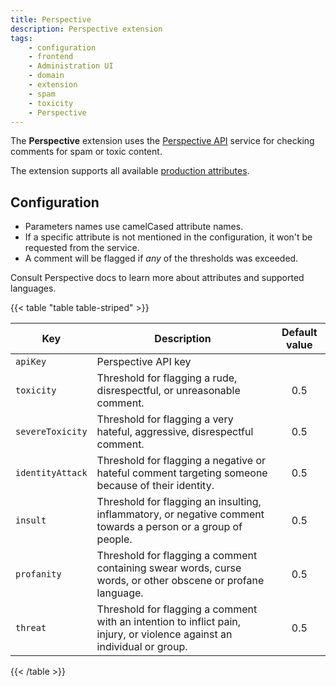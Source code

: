 ```yaml
---
title: Perspective
description: Perspective extension
tags:
    - configuration
    - frontend
    - Administration UI
    - domain
    - extension
    - spam
    - toxicity
    - Perspective
---
```


The **Perspective** extension uses the [Perspective API](https://perspectiveapi.com/) service for checking comments for spam or toxic content.

<!--more-->

The extension supports all available [production attributes](https://developers.perspectiveapi.com/s/about-the-api-attributes-and-languages).

## Configuration

* Parameters names use camelCased attribute names.
* If a specific attribute is not mentioned in the configuration, it won't be requested from the service.
* A comment will be flagged if *any* of the thresholds was exceeded.

Consult Perspective docs to learn more about attributes and supported languages.

{{< table "table table-striped" >}}

| Key              | Description                                                                                                             | Default value |
|------------------|-------------------------------------------------------------------------------------------------------------------------|:-------------:|
| `apiKey`         | Perspective API key                                                                                                     |               |
| `toxicity`       | Threshold for flagging a rude, disrespectful, or unreasonable comment.                                                  |      0.5      |
| `severeToxicity` | Threshold for flagging a very hateful, aggressive, disrespectful comment.                                               |      0.5      |
| `identityAttack` | Threshold for flagging a negative or hateful comment targeting someone because of their identity.                       |      0.5      |
| `insult`         | Threshold for flagging an insulting, inflammatory, or negative comment towards a person or a group of people.           |      0.5      |
| `profanity`      | Threshold for flagging a comment containing swear words, curse words, or other obscene or profane language.             |      0.5      |
| `threat`         | Threshold for flagging a comment with an intention to inflict pain, injury, or violence against an individual or group. |      0.5      |
{{< /table >}}






